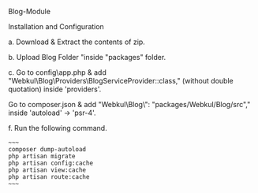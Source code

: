 Blog-Module

Installation and Configuration

a. Download & Extract the contents of zip.

b. Upload Blog Folder "inside "packages" folder.

c. Go to config\app.php & add "Webkul\Blog\Providers\BlogServiceProvider::class," (without double quotation) inside 'providers'.

Go to composer.json & add "Webkul\\Blog\\": "packages/Webkul/Blog/src"," inside 'autoload' -> 'psr-4'.

f. Run the following command.

    ~~~
	composer dump-autoload
	php artisan migrate
	php artisan config:cache
	php artisan view:cache
	php artisan route:cache
	~~~
